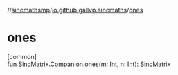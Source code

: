 //[sincmathsmp](../../index.md)/[io.github.gallvp.sincmaths](index.md)/[ones](ones.md)

# ones

[common]\
fun [SincMatrix.Companion](-sinc-matrix/-companion/index.md).[ones](ones.md)(m: [Int](https://kotlinlang.org/api/latest/jvm/stdlib/kotlin/-int/index.html), n: [Int](https://kotlinlang.org/api/latest/jvm/stdlib/kotlin/-int/index.html)): [SincMatrix](-sinc-matrix/index.md)
